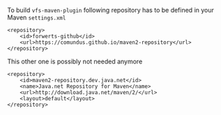 To build `vfs-maven-plugin` following repository has to be defined in your Maven `settings.xml`

    <repository>
        <id>forwerts-github</id>
        <url>https://comundus.github.io/maven2-repository</url>
    </repository>
    
This other one is possibly not needed anymore
    
    <repository>
        <id>maven2-repository.dev.java.net</id>
        <name>Java.net Repository for Maven</name>
        <url>http://download.java.net/maven/2/</url>
        <layout>default</layout>
    </repository>